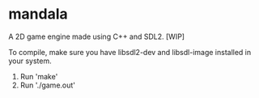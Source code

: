 # mandala
A 2D game engine made using C++ and SDL2. [WIP]

To compile, make sure you have libsdl2-dev and libsdl-image installed in your system.
1. Run 'make'
2. Run './game.out'